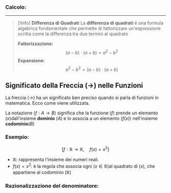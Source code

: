 
### Calcolo:
---
>[!info] **Differenza di Quadrati**
>La **differenza di quadrati** è una formula algebrica fondamentale che permette di fattorizzare un'espressione scritta come la differenza tra due termini al quadrato
>
>**Fattorizzazione:**
>$$(a-b)\cdot (a+b)=a^2-b^2$$
>**Espansione:**
>$$a^2-b^2=(a-b)\cdot (a+b)$$
>

Significato della Freccia $( \to )$ nelle Funzioni
---

La freccia $( \to )$ ha un significato ben preciso quando si parla di funzioni in matematica. Ecco come viene utilizzata.

La notazione $( f : A \to B )$ significa che la funzione $( f )$ prende un elemento $( x )$dall'insieme **dominio** $( A )$ e lo associa a un elemento $( f(x) )$ nell'insieme **codominio**$(B)$
### Esempio:
$$[
f : \mathbb{R} \to \mathbb{R}, \quad f(x) = x^2
]$$

- $\mathbb{R}$: rappresenta l'insieme dei numeri reali.
-  $f(x) = x^2$: è la regola che associa ogni $( x \in \mathbb{R} )$al quadrato di $( x )$, che appartiene al codominio $( \mathbb{R} )$

### Razionalizzazione del denominatore:
